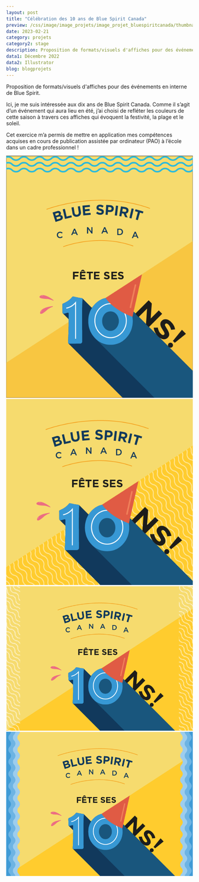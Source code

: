 ```yaml
---
layout: post
title: "Célébration des 10 ans de Blue Spirit Canada"
preview: /css/image/image_projets/image_projet_bluespiritcanada/thumbnail.jpg
date: 2023-02-21
category: projets 
category2: stage
description: Proposition de formats/visuels d'affiches pour des événements en interne de Blue Spirit
data1: Décembre 2022
data2: Illustrator
blog: blogprojets
---
```


Proposition de formats/visuels d'affiches pour des événements en interne de Blue Spirit.

Ici, je me suis intéressée aux dix ans de Blue Spirit Canada. Comme il s’agit d’un événement qui aura lieu en été, j’ai choisi de refléter les couleurs de cette saison à travers ces affiches qui évoquent la festivité, la plage et le soleil.

Cet exercice m’a permis de mettre en application mes compétences acquises en cours de publication assistée par ordinateur (PAO) à l’école dans un cadre professionnel !

<div class="image_container"> 
  <div><img onclick="Zoom(this)" class="img-gallery" src="/css/image/image_projets/image_projet_bluespiritcanada/img1.jpg"></div>
  <div><img onclick="Zoom(this)" class="img-gallery" src="/css/image/image_projets/image_projet_bluespiritcanada/img2.jpg"></div>
  <div><img onclick="Zoom(this)" class="img-gallery" src="/css/image/image_projets/image_projet_bluespiritcanada/img3.jpg"></div>
  <div><img onclick="Zoom(this)" class="img-gallery" src="/css/image/image_projets/image_projet_bluespiritcanada/img4.jpg"></div>
</div>



